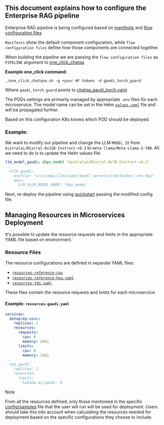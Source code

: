 ## This document explains how to configure the Enterprise RAG pipeline

Enterprise RAG pipeline is being configured based on [manifests](../deployment/components/gmc/microservices-connector/config/manifests) and [flow configuration files](../deployment/components/gmc/microservices-connector/config/samples)

`Manifests` show the default component configuration, while `flow configuration files` define how those components are connected together.

When building the pipeline we are passing the `flow configuration files` as `PIPELINE` argument to [one_click_chatqa](../deployment/README.md#quickstart-with-oneclick-script)

**Example one_click command:**

```
./one_click_chatqna.sh -g <your HF token> -d gaudi_torch_guard 
```

Where `gaudi_torch_guard` points to [chatqa_gaudi_torch.yaml](../deployment/components/gmc/microservices-connector/config/samples/chatQnA_gaudi_torch.yaml)

The PODs settings are primarily managed by appropriate `.env` files for each microservice. The model name can be set in the Helm [`values.yaml`](../deployment/components/gmc/microservices-connector/helm/values.yaml) file and will be propagated further.

Based on this configuration K8s knows which POD should be deployed.

### Example: 
We want to modify our pipeline and change the LLM `MODEL_ID` from `mistralai/Mixtral-8x22B-Instruct-v0.1` to `meta-llama/Meta-Llama-3-70B`. All we need to do is to update the Helm values file:

```yaml
llm_model_gaudi: &hpu_model "mistralai/Mixtral-8x7B-Instruct-v0.1"
...
  vllm_gaudi:
    envfile: "src/comps/llms/impl/model_server/vllm/docker/.env.hpu"
    envs:
      LLM_VLLM_MODEL_NAME: *hpu_model
```

Next, re-deploy the pipeline using [quickstart](../deployment/README.md#quick-start-with-one-click-script) passing the modified config file.


## Managing Resources in Microservices Deployment

It's possible to update the resource requests and limits in the appropriate YAML file based on environment.

### Resource Files

The resource configurations are defined in separate YAML files:
- [`resources-reference-cpu`](../deployment/pipelines/chatqa/resources-reference-cpu.yaml)
- [`resources-reference-hpu.yaml`](../deployment/pipelines/chatqa/resources-reference-hpu.yaml)
- [`resources-tdx.yaml`](../deployment/components/gmc/microservices-connector/helm/resources-tdx.yaml)

These files contain the resource requests and limits for each microservice.

#### Example: `resources-gaudi.yaml`

```yaml
services:
  dataprep-usvc:
    replicas: 1
    resources:
      requests:
        cpu: 8
        memory: 16Gi
      limits:
        cpu: 8
        memory: 16Gi
...
  tgi_gaudi:
    replicas: 1
    resources:
      limits:
        habana.ai/gaudi: 8
```

> [!NOTE]
From all the resources defined, only those mentioned in the specific [config/samples](../deployment/components/gmc/microservices-connector/config/samples) file that the user will run will be used for deployment. Users should take this into account when calculating the resources needed for deployment based on the specific configurations they choose to include.
